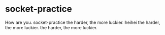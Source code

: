 # socket-practice
How are you. socket-practice
the harder, the more luckier.
heihei the harder, the more luckier.
the harder, the more luckier.
